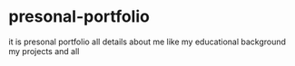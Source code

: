# presonal-portfolio
it is presonal portfolio all details about me like my educational background my projects and all
